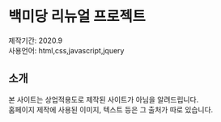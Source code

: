 # 백미당 리뉴얼 프로젝트
제작기간: 2020.9<br />
사용언어: html,css,javascript,jquery

## 소개
본 사이트는 상업적용도로 제작된 사이트가 아님을 알려드립니다.<br />
홈페이지 제작에 사용된 이미지, 텍스트 등은 그 출처가 따로 있습니다.
